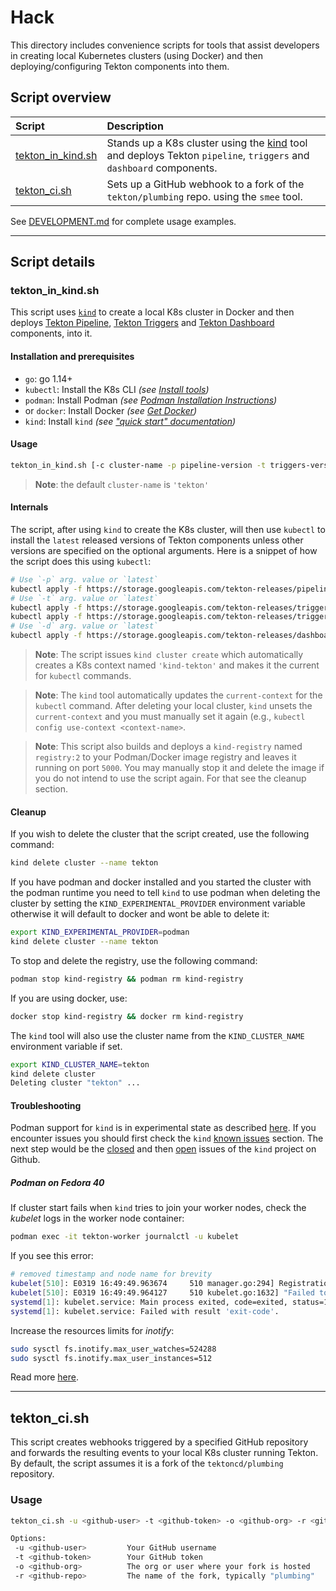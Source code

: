 # Hack

This directory includes convenience scripts for tools that assist developers in creating local Kubernetes clusters (using Docker) and then deploying/configuring Tekton components into them.

## Script overview

| Script | Description |
| :-- | :-- |
| [tekton_in_kind.sh](#tekton_in_kindsh) | Stands up a K8s cluster using the [kind](https://kind.sigs.k8s.io/) tool and deploys Tekton `pipeline`, `triggers` and `dashboard` components. |
| [tekton_ci.sh](#tekton_cish) | Sets up a GitHub webhook to a fork of the `tekton/plumbing` repo. using the `smee` tool. |

See [DEVELOPMENT.md](https://github.com/tektoncd/plumbing/blob/main/DEVELOPMENT.md) for complete usage examples.

---

## Script details

### tekton_in_kind.sh

This script uses [`kind`](https://kind.sigs.k8s.io/) to create a local K8s cluster in Docker and then deploys [Tekton Pipeline](https://github.com/tektoncd/pipeline), [Tekton Triggers](https://github.com/tektoncd/triggers) and [Tekton Dashboard](https://github.com/tektoncd/dashboard) components, into it.

#### Installation and prerequisites

- `go`: go 1.14+
- `kubectl`: Install the K8s CLI *(see [Install tools](https://kubernetes.io/docs/tasks/tools/))*
- `podman`: Install Podman *(see [Podman Installation Instructions](https://podman.io/docs/installation))*
- or `docker`: Install Docker *(see [Get Docker](https://docs.docker.com/get-started/get-docker/))*
- `kind`: Install `kind` *(see ["quick start" documentation](https://kind.sigs.k8s.io/docs/user/quick-start/))*

#### Usage

```sh
tekton_in_kind.sh [-c cluster-name -p pipeline-version -t triggers-version -d dashboard-version -k container-runtime]
```

> **Note**: the default `cluster-name` is `'tekton'`

#### Internals

The script, after using `kind` to create the K8s cluster, will then use `kubectl` to install the `latest` released versions of Tekton components unless other versions are specified on the optional arguments. Here is a snippet of how the script does this using `kubectl`:

```sh
# Use `-p` arg. value or `latest`
kubectl apply -f https://storage.googleapis.com/tekton-releases/pipeline/previous/${TEKTON_PIPELINE_VERSION}/release.yaml
# Use `-t` arg. value or `latest`
kubectl apply -f https://storage.googleapis.com/tekton-releases/triggers/previous/${TEKTON_TRIGGERS_VERSION}/release.yaml
kubectl apply -f https://storage.googleapis.com/tekton-releases/triggers/previous/${TEKTON_TRIGGERS_VERSION}/interceptors.yaml || true
# Use `-d` arg. value or `latest`
kubectl apply -f https://storage.googleapis.com/tekton-releases/dashboard/previous/${TEKTON_DASHBOARD_VERSION}/release-full.yaml
```

> **Note**: The script issues `kind cluster create` which automatically creates a K8s context named `'kind-tekton'` and makes it the current for `kubectl` commands.

> **Note**: The `kind` tool automatically updates the `current-context` for the `kubectl` command. After deleting your local cluster, `kind` unsets the `current-context` and you must manually set it again (e.g., `kubectl config use-context <context-name>`.

> **Note**: This script also builds and deploys a `kind-registry` named `registry:2` to your Podman/Docker image registry and leaves it running on port `5000`. You may manually stop it and delete the image if you do not intend to use the script again. For that see the cleanup section.

#### Cleanup

If you wish to delete the cluster that the script created, use the following command:

```sh
kind delete cluster --name tekton
```

If you have podman and docker installed and you started the cluster with the podman runtime you need to tell `kind` to use podman when deleting the cluster by setting the `KIND_EXPERIMENTAL_PROVIDER` environment variable otherwise it will default to docker and wont be able to delete it:

```sh
export KIND_EXPERIMENTAL_PROVIDER=podman 
kind delete cluster --name tekton
```

To stop and delete the registry, use the following command:

```sh
podman stop kind-registry && podman rm kind-registry
```

If you are using docker, use:

```sh
docker stop kind-registry && docker rm kind-registry
```

The `kind` tool will also use the cluster name from the `KIND_CLUSTER_NAME` environment variable if set.

```sh
export KIND_CLUSTER_NAME=tekton
kind delete cluster
Deleting cluster "tekton" ...
```

#### Troubleshooting

Podman support for `kind` is in experimental state as described [here](https://github.com/kubernetes-sigs/kind/issues/1778). If you encounter issues you should first check the `kind` [known issues](https://kind.sigs.k8s.io/docs/user/known-issues) section. The next step would be the [closed](https://github.com/kubernetes-sigs/kind/issues?q=is%3Aissue%20state%3Aclosed%20podman) and then [open](https://github.com/kubernetes-sigs/kind/issues?q=is%3Aissue%20state%3Aopen%20podman) issues of the `kind` project on Github.

##### Podman on Fedora 40

If cluster start fails when `kind` tries to join your worker nodes, check the *kubelet* logs in the worker node container:

```sh
podman exec -it tekton-worker journalctl -u kubelet
```

If you see this error:

```sh
# removed timestamp and node name for brevity
kubelet[510]: E0319 16:49:49.963674     510 manager.go:294] Registration of the raw container factory failed: inotify_init: too many open files
kubelet[510]: E0319 16:49:49.964127     510 kubelet.go:1632] "Failed to start cAdvisor" err="inotify_init: too many open files"
systemd[1]: kubelet.service: Main process exited, code=exited, status=1/FAILURE
systemd[1]: kubelet.service: Failed with result 'exit-code'.
```

Increase the resources limits for *inotify*:

```sh
sudo sysctl fs.inotify.max_user_watches=524288
sudo sysctl fs.inotify.max_user_instances=512
```

Read more [here](https://kind.sigs.k8s.io/docs/user/known-issues/#pod-errors-due-to-too-many-open-files).

---

## tekton_ci.sh

This script creates webhooks triggered by a specified GitHub repository and forwards the resulting events to your local K8s cluster running Tekton.  By default, the script assumes it is a fork of the `tektoncd/plumbing` repository.

### Usage

```sh
tekton_ci.sh -u <github-user> -t <github-token> -o <github-org> -r <github-repo>

Options:
 -u <github-user>         Your GitHub username
 -t <github-token>        Your GitHub token
 -o <github-org>          The org or user where your fork is hosted
 -r <github-repo>         The name of the fork, typically "plumbing"
```
